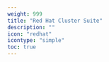```yaml
---
weight: 999
title: "Red Hat Cluster Suite"
description: ""
icon: "redhat"
icontype: "simple"
toc: true
---
```

